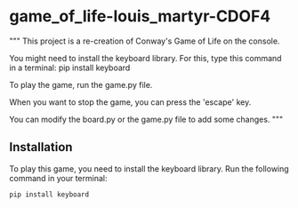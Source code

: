 # game_of_life-louis_martyr-CDOF4
"""
This project is a re-creation of Conway's Game of Life on the console.

You might need to install the keyboard library. For this, type this command in a terminal:
    pip install keyboard

To play the game, run the game.py file.

When you want to stop the game, you can press the 'escape' key.

You can modify the board.py or the game.py file to add some changes.
"""

## Installation

To play this game, you need to install the keyboard library. Run the following command in your terminal:

```bash
pip install keyboard
